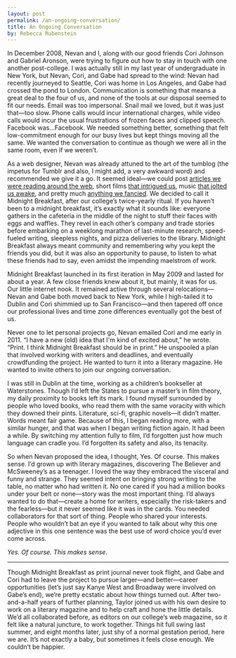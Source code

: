 ```yaml
---
layout: post
permalink: /an-ongoing-conversation/
title: An Ongoing Conversation
by: Rebecca Rubenstein
---
```


In December 2008, Nevan and I, along with our good friends Cori Johnson and Gabriel Aronson, were trying to figure out how to stay in touch with one another post-college. I was actually still in my last year of undergraduate in New York, but Nevan, Cori, and Gabe had spread to the wind: Nevan had recently journeyed to Seattle, Cori was home in Los Angeles, and Gabe had crossed the pond to London. Communication is something that means a great deal to the four of us, and none of the tools at our disposal seemed to fit our needs. Email was too impersonal. Snail mail we loved, but it was just that—too slow. Phone calls would incur international charges, while video calls would incur the usual frustrations of frozen faces and clipped speech. Facebook was…Facebook. We needed something better, something that felt low-commitment enough for our busy lives but kept things moving all the same. We wanted the conversation to continue as though we were all in the same room, even if we weren’t. 

As a web designer, Nevan was already attuned to the art of the tumblog (the impetus for Tumblr and also, I might add, a very awkward word) and recommended we give it a go. It seemed ideal—we could post [articles we were reading around the web](http://www.wired.com/culture/education/magazine/17-09/st_sinmaps), short films [that intrigued us](http://www.youtube.com/watch?v=ZW2qxFkcLM0), music [that jolted us awake](http://www.youtube.com/watch?v=e_TIOfUEudo), and pretty much [anything we fancied](http://www.mediaite.com/online/media-muggles-harry-potter/). We decided to call it Midnight Breakfast, after our college’s twice-yearly ritual. If you haven’t been to a midnight breakfast, it’s exactly what it sounds like: everyone gathers in the cafeteria in the middle of the night to stuff their faces with eggs and waffles. They revel in each other’s company and trade stories before embarking on a weeklong marathon of last-minute research, speed-fueled writing, sleepless nights, and pizza deliveries to the library. Midnight Breakfast always meant community and remembering why you kept the friends you did, but it was also an opportunity to pause, to listen to what these friends had to say, even amidst the impending maelstrom of work.

Midnight Breakfast launched in its first iteration in May 2009 and lasted for about a year. A few close friends knew about it, but mainly, it was for us. Our little internet nook. It remained active through several relocations—Nevan and Gabe both moved back to New York, while I high-tailed it to Dublin and Cori shimmied up to San Francisco—and then tapered off once our professional lives and time zone differences eventually got the best of us. 

Never one to let personal projects go, Nevan emailed Cori and me early in 2011. “I have a new (old) idea that I'm kind of excited about,” he wrote. “Print. I think Midnight Breakfast should be in print.” He unspooled a plan that involved working with writers and deadlines, and eventually crowdfunding the project. He wanted to turn it into a literary magazine. He wanted to invite others to join our ongoing conversation.

I was still in Dublin at the time, working as a children’s bookseller at Waterstones. Though I’d left the States to pursue a master’s in film theory, my daily proximity to books left its mark. I found myself surrounded by people who loved books, who read them with the same voracity with which they downed their pints. Literature, sci-fi, graphic novels—it didn’t matter. Words meant fair game. Because of this, I began reading more, with a similar hunger, and that was when I began writing fiction again. It had been a while. By switching my attention fully to film, I’d forgotten just how much language can cradle you. I’d forgotten its safety and also, its tenacity. 

So when Nevan proposed the idea, I thought, Yes. Of course. This makes sense. I’d grown up with literary magazines, discovering The Believer and McSweeney’s as a teenager. I loved the way they embraced the visceral and funny and strange. They seemed intent on bringing strong writing to the table, no matter who had written it. No one cared if you had a million books under your belt or none—story was the most important thing. I’d always wanted to do that—create a home for writers, especially the risk-takers and the fearless—but it never seemed like it was in the cards. You needed collaborators for that sort of thing. People who shared your interests. People who wouldn’t bat an eye if you wanted to talk about why this one adjective in this one sentence was the best use of word choice you’d ever come across.

*Yes. Of course. This makes sense.*

***

Though Midnight Breakfast as print journal never took flight, and Gabe and Cori had to leave the project to pursue larger—and better—career opportunities (let’s just say Kanye West and Broadway were involved on Gabe’s end), we’re pretty ecstatic about how things turned out. After two-and-a-half years of further planning, Taylor joined us with his own desire to work on a literary magazine and to help craft and hone the little details. We’d all collaborated before, as editors on our college’s web magazine, so it felt like a natural juncture, to work together. Things hit full swing last summer, and eight months later, just shy of a normal gestation period, here we are. It’s not exactly a baby, but sometimes it feels close enough. We couldn’t be happier.